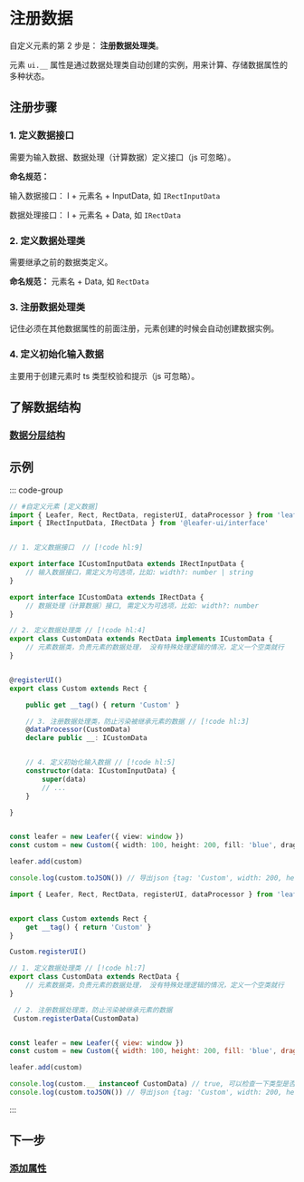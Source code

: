 # 注册数据

自定义元素的第 2 步是： **注册数据处理类**。

元素 `ui.__` 属性是通过数据处理类自动创建的实例，用来计算、存储数据属性的多种状态。

## 注册步骤

### 1. 定义数据接口

需要为输入数据、数据处理（计算数据）定义接口（js 可忽略）。

**命名规范：**

输入数据接口： I + 元素名 + InputData, 如 `IRectInputData`

数据处理接口： I + 元素名 + Data, 如 `IRectData`

### 2. 定义数据处理类

需要继承之前的数据类定义。

**命名规范：** 元素名 + Data, 如 `RectData`

### 3. 注册数据处理类

记住必须在其他数据属性的前面注册，元素创建的时候会自动创建数据实例。

### 4. 定义初始化输入数据

主要用于创建元素时 ts 类型校验和提示（js 可忽略）。

## 了解数据结构

### [数据分层结构](/reference/property/data.md#数据分层结构)

## 示例

::: code-group

```ts
// #自定义元素 [定义数据]
import { Leafer, Rect, RectData, registerUI, dataProcessor } from 'leafer-ui'
import { IRectInputData, IRectData } from '@leafer-ui/interface'


// 1. 定义数据接口  // [!code hl:9]

export interface ICustomInputData extends IRectInputData {
    // 输入数据接口，需定义为可选项，比如: width?: number | string
}

export interface ICustomData extends IRectData {
    // 数据处理（计算数据）接口, 需定义为可选项，比如: width?: number
}

// 2. 定义数据处理类 // [!code hl:4]
export class CustomData extends RectData implements ICustomData {
    // 元素数据类，负责元素的数据处理， 没有特殊处理逻辑的情况，定义一个空类就行
}


@registerUI()
export class Custom extends Rect {

    public get __tag() { return 'Custom' }

    // 3. 注册数据处理类，防止污染被继承元素的数据 // [!code hl:3]
    @dataProcessor(CustomData)
    declare public __: ICustomData


    // 4. 定义初始化输入数据 // [!code hl:5]
    constructor(data: ICustomInputData) {
        super(data)
        // ...
    }

}


const leafer = new Leafer({ view: window })
const custom = new Custom({ width: 100, height: 200, fill: 'blue', draggable: true })

leafer.add(custom)

console.log(custom.toJSON()) // 导出json {tag: 'Custom', width: 200, height: 50, fill: 'blue', draggable: true }

```

```js
import { Leafer, Rect, RectData, registerUI, dataProcessor } from 'leafer-ui'


export class Custom extends Rect {
    get __tag() { return 'Custom' }
}

Custom.registerUI()

// 1. 定义数据处理类 // [!code hl:7]
export class CustomData extends RectData {
    // 元素数据类，负责元素的数据处理， 没有特殊处理逻辑的情况，定义一个空类就行
}

 // 2. 注册数据处理类，防止污染被继承元素的数据
 Custom.registerData(CustomData)


const leafer = new Leafer({ view: window })
const custom = new Custom({ width: 100, height: 200, fill: 'blue', draggable: true })

leafer.add(custom)

console.log(custom.__ instanceof CustomData) // true, 可以检查一下类型是否生效
console.log(custom.toJSON()) // 导出json {tag: 'Custom', width: 200, height: 50, fill: 'blue', draggable: true }

```
:::

## 下一步

### [添加属性](/reference/display/custom/base/attr.md)
